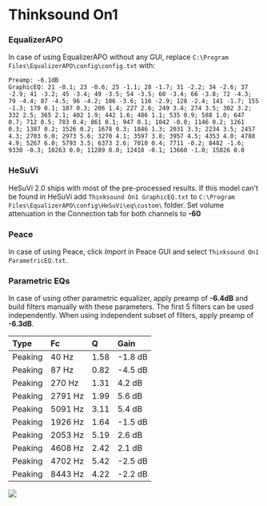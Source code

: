 # Thinksound On1

### EqualizerAPO
In case of using EqualizerAPO without any GUI, replace `C:\Program Files\EqualizerAPO\config\config.txt`
with:
```
Preamp: -6.1dB
GraphicEQ: 21 -0.1; 23 -0.6; 25 -1.1; 28 -1.7; 31 -2.2; 34 -2.6; 37 -2.9; 41 -3.2; 45 -3.4; 49 -3.5; 54 -3.5; 60 -3.4; 66 -3.8; 72 -4.3; 79 -4.4; 87 -4.5; 96 -4.2; 106 -3.6; 116 -2.9; 128 -2.4; 141 -1.7; 155 -1.3; 170 0.1; 187 0.3; 206 1.4; 227 2.6; 249 3.4; 274 3.5; 302 3.2; 332 2.5; 365 2.1; 402 1.9; 442 1.6; 486 1.1; 535 0.9; 588 1.0; 647 0.7; 712 0.5; 783 0.4; 861 0.1; 947 0.1; 1042 -0.0; 1146 0.2; 1261 0.3; 1387 0.2; 1526 0.2; 1678 0.3; 1846 1.3; 2031 3.3; 2234 3.5; 2457 4.3; 2703 6.0; 2973 5.6; 3270 4.1; 3597 3.8; 3957 4.5; 4353 4.0; 4788 4.9; 5267 6.0; 5793 3.5; 6373 2.6; 7010 0.4; 7711 -0.2; 8482 -1.6; 9330 -0.3; 10263 0.0; 11289 0.0; 12418 -0.1; 13660 -1.0; 15026 0.0
```

### HeSuVi
HeSuVi 2.0 ships with most of the pre-processed results. If this model can't be found in HeSuVi add
`Thinksound On1 GraphicEQ.txt` to `C:\Program Files\EqualizerAPO\config\HeSuVi\eq\custom\` folder.
Set volume attenuation in the Connection tab for both channels to **-60**

### Peace
In case of using Peace, click *Import* in Peace GUI and select `Thinksound On1 ParametricEQ.txt`.

### Parametric EQs
In case of using other parametric equalizer, apply preamp of **-6.4dB** and build filters manually
with these parameters. The first 5 filters can be used independently.
When using independent subset of filters, apply preamp of **-6.3dB**.

| Type    | Fc      |    Q | Gain    |
|:--------|:--------|:-----|:--------|
| Peaking | 40 Hz   | 1.58 | -1.8 dB |
| Peaking | 87 Hz   | 0.82 | -4.5 dB |
| Peaking | 270 Hz  | 1.31 | 4.2 dB  |
| Peaking | 2791 Hz | 1.99 | 5.6 dB  |
| Peaking | 5091 Hz | 3.11 | 5.4 dB  |
| Peaking | 1926 Hz | 1.64 | -1.5 dB |
| Peaking | 2053 Hz | 5.19 | 2.6 dB  |
| Peaking | 4608 Hz | 2.42 | 2.1 dB  |
| Peaking | 4702 Hz | 5.42 | -2.5 dB |
| Peaking | 8443 Hz | 4.22 | -2.2 dB |

![](https://raw.githubusercontent.com/jaakkopasanen/AutoEq/master/results/innerfidelity/sbaf-serious/Thinksound%20On1/Thinksound%20On1.png)